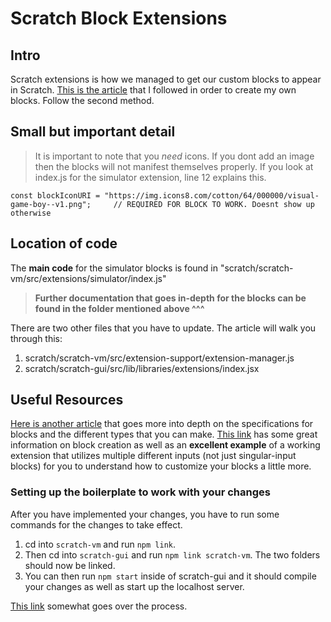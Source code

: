 # Scratch Block Extensions

## Intro 
Scratch extensions is how we managed to get our custom blocks to appear in Scratch.
[This is the article](https://medium.com/@hiroyuki.osaki/how-to-develop-your-own-block-for-scratch-3-0-1b5892026421) that I followed in order to create my own blocks. Follow the second method.

## Small but important detail
> It is important to note that you *need* icons. If you dont add an image then the blocks will not manifest themselves properly. If you look at index.js for the simulator extension, line 12 explains this.

```
const blockIconURI = "https://img.icons8.com/cotton/64/000000/visual-game-boy--v1.png";     // REQUIRED FOR BLOCK TO WORK. Doesnt show up otherwise
```
## Location of code
The **main code** for the simulator blocks is found in "scratch/scratch-vm/src/extensions/simulator/index.js"

> **Further documentation that goes in-depth for the blocks can be found in the folder mentioned above ^^^**

There are two other files that you have to update. The article will walk you through this:
1. scratch/scratch-vm/src/extension-support/extension-manager.js
2. scratch/scratch-gui/src/lib/libraries/extensions/index.jsx

## Useful Resources
[Here is another article](https://medium.com/@hiroyuki.osaki/scratch-3-block-types-you-can-develop-and-samples-191b0d769b91) that goes more into depth on the specifications for blocks and the different types that you can make. [This link](https://github.com/LLK/scratch-vm/blob/develop/docs/extensions.md) has some great information on block creation as well as an **excellent example** of a working extension that utilizes multiple different inputs (not just singular-input blocks) for you to understand how to customize your blocks a little more.

### Setting up the boilerplate to work with your changes
After you have implemented your changes, you have to run some commands for the changes to take effect.

1. cd into ``scratch-vm`` and run ``npm link``. 
2. Then cd into ``scratch-gui`` and run ``npm link scratch-vm``. The two folders should now be linked. 
3. You can then run ``npm start`` inside of scratch-gui and it should compile your changes as well as start up the localhost server. 

[This link](https://github.com/LLK/scratch-gui/wiki/Getting-Started) somewhat goes over the process.
